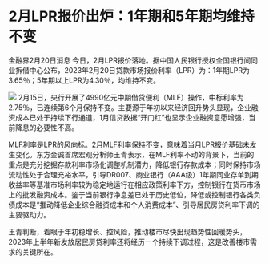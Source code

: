 # 2月LPR报价出炉：1年期和5年期均维持不变

金融界2月20日消息
今日，2月LPR报价落地。据中国人民银行授权全国银行间同业拆借中心公布，2023年2月20日贷款市场报价利率（LPR）为：1年期LPR为3.65％；5年期以上LPR为4.30％，均维持不变。

![](https://inews.gtimg.com/newsapp_bt/0/15676190807/1000)
2月15日，央行开展了4990亿元中期借贷便利（MLF）操作，中标利率为2.75％，已连续第6个月保持不变。主要源于年初以来经济回升势头显现，企业融资成本已处于持续下行通道，1月信贷数据“开门红”也显示企业融资意愿增强，当前降息的必要性不高。

MLF利率是LPR的风向标。2月MLF利率保持不变，意味着当月LPR报价基础未发生变化。东方金诚首席宏观分析师王青表示，在MLF利率不动的背景下，当前的重点是充分挖掘存款利率市场化调整机制潜力，降低银行存款成本；同时保持市场流动性处于合理充裕水平，引导DR007、商业银行（AAA级）1年期同业存单到期收益率等基准市场利率较为稳定地运行在相应政策利率下方，控制银行在货币市场上的批发融资成本。鉴于当前银行净息差已处于历史低位，降低或控制银行各类负债成本是“推动降低企业综合融资成本和个人消费成本”、引导居民房贷利率下调的主要驱动力。

王青判断，着眼于年初稳增长、控风险，推动楼市尽快出现趋势性回暖势头，2023年上半年新发放居民房贷利率还将经历一个持续下调过程，这是改善楼市需求的关键所在。

